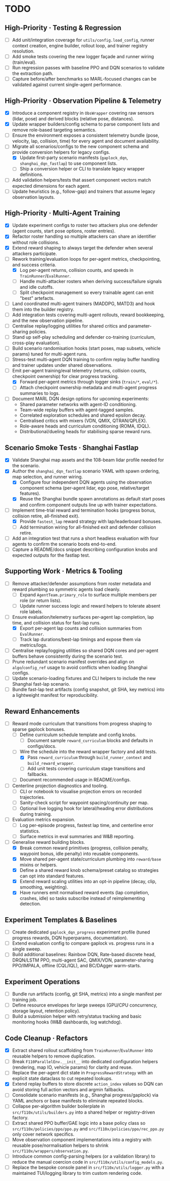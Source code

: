 # TODO


## High-Priority · Testing & Regression

- [ ] Add unit/integration coverage for `utils/config.load_config`, runner context creation, engine builder, rollout loop, and trainer registry resolution.
- [ ] Add smoke tests covering the new logger façade and runner wiring (train/eval).
- [ ] Run regression passes with baseline PPO and DQN scenarios to validate the extraction path.
- [ ] Capture before/after benchmarks so MARL-focused changes can be validated against current single-agent performance.

## High-Priority · Observation Pipeline & Telemetry

- [x] Introduce a component registry in `ObsWrapper` covering raw sensors (lidar, pose) and derived blocks (relative pose, distances).
- [x] Update wrapper builders/config schema to parse component lists and remove role-based targeting semantics.
- [ ] Ensure the environment exposes a consistent telemetry bundle (pose, velocity, lap, collision, time) for every agent and document availability.
- [ ] Migrate all scenarios/configs to the new component schema and provide conversion helpers for legacy configs.
  - [x] Update first-party scenario manifests (`gaplock_dqn`, `shanghai_dqn_fastlap`) to use component lists.
  - [ ] Ship a conversion helper or CLI to translate legacy wrapper definitions.
- [ ] Add validation helpers/tests that assert component vectors match expected dimensions for each agent.
- [ ] Update heuristics (e.g., follow-gap) and trainers that assume legacy observation layouts.

## High-Priority · Multi-Agent Training

- [x] Update experiment configs to roster two attackers plus one defender (agent counts, start pose options, roster entries).
- [x] Refactor roster handling so multiple attackers can share an identifier without role collisions.
- [x] Extend reward shaping to always target the defender when several attackers participate.
- [ ] Rework training/evaluation loops for per-agent metrics, checkpointing, and success criteria.
  - [x] Log per-agent returns, collision counts, and speeds in `TrainRunner`/`EvalRunner`.
  - [ ] Handle multi-attacker rosters when deriving success/failure signals and idle cutoffs.
  - [ ] Split checkpoint management so every trainable agent can emit "best" artefacts.
- [ ] Land coordinated multi-agent trainers (MADDPG, MATD3) and hook them into the builder registry.
- [ ] Add integration tests covering multi-agent rollouts, reward bookkeeping, and the new observation pipeline.
- [ ] Centralise replay/logging utilities for shared critics and parameter-sharing policies.
- [ ] Stand up self-play scheduling and defender co-training (curriculum, cross-play evaluation).
- [ ] Build scenario randomisation hooks (start poses, map subsets, vehicle params) tuned for multi-agent runs.
- [ ] Stress-test multi-agent DQN training to confirm replay buffer handling and trainer updates under shared observations.
- [ ] Emit per-agent training/eval telemetry (returns, collision counts, checkpoint ownership) for clear progress tracking.
  - [x] Forward per-agent metrics through logger sinks (`train/*`, `eval/*`).
  - [ ] Attach checkpoint ownership metadata and multi-agent progress summaries to logs.
- [ ] Document MARL DQN design options for upcoming experiments:
  - Shared parameter networks with agent-ID conditioning.
  - Team-wide replay buffers with agent-tagged samples.
  - Correlated exploration schedules and shared epsilon decay.
  - Centralised critics with mixers (VDN, QMIX, QTRAN/QPLEX).
  - Role-aware heads and curriculum conditioning (ROMA, IDQL).
  - Distributional/dueling heads for stabilising sparse reward runs.

## Scenario Smoke Tests · Shanghai Fastlap

- [x] Validate Shanghai map assets and the 108-beam lidar profile needed for the scenario.
- [x] Author the `shanghai_dqn_fastlap` scenario YAML with spawn ordering, map selection, and runner wiring.
  - [x] Configure four independent DQN agents using the observation component schema (per-agent lidar, ego pose, relative/target features).
  - [x] Reuse the Shanghai bundle spawn annotations as default start poses and confirm component outputs line up with trainer expectations.
- [ ] Implement time-trial reward and termination hooks (progress bonus, collision retire, all-finished exit).
  - [x] Provide `fastest_lap` reward strategy with lap/leaderboard bonuses.
  - [ ] Add termination wiring for all-finished exit and defender collision retire.
- [ ] Add an integration test that runs a short headless evaluation with four agents to confirm the scenario boots end-to-end.
- [ ] Capture a README/docs snippet describing configuration knobs and expected outputs for the fastlap test.

## Supporting Work · Metrics & Tooling

- [ ] Remove attacker/defender assumptions from roster metadata and reward plumbing so symmetric agents load cleanly.
  - [ ] Expand `AgentTeam.primary_role` to surface multiple members per role (or return lists).
  - [ ] Update runner success logic and reward helpers to tolerate absent role labels.
- [ ] Ensure evaluation/telemetry surfaces per-agent lap completion, lap time, and collision status for fast-lap runs.
  - [x] Export per-agent lap counts and collision summaries from `EvalRunner`.
  - [ ] Track lap durations/best-lap timings and expose them via metrics/logs.
- [ ] Centralise replay/logging utilities so shared DQN cores and per-agent buffers behave consistently during the scenario test.
- [ ] Prune redundant scenario manifest overrides and align on `algo`/`config_ref` usage to avoid conflicts when loading Shanghai configs.
- [ ] Update scenario-loading fixtures and CLI helpers to include the new Shanghai fast-lap scenario.
- [ ] Bundle fast-lap test artifacts (config snapshot, git SHA, key metrics) into a lightweight manifest for reproducibility.

## Reward Enhancements

- [ ] Reward mode curriculum that transitions from progress shaping to sparse gaplock bonuses.
  - [ ] Define curriculum schedule template and config knobs.
    - [ ] Document sample `reward_curriculum` blocks and defaults in configs/docs.
  - [ ] Wire the schedule into the reward wrapper factory and add tests.
    - [x] Pass `reward_curriculum` through `build_runner_context` and `build_reward_wrapper`.
    - [ ] Add unit tests covering curriculum stage transitions and fallbacks.
  - [ ] Document recommended usage in README/configs.
- [ ] Centerline projection diagnostics and tooling.
  - [ ] CLI or notebook to visualise projection errors on recorded trajectories.
  - [ ] Sanity-check script for waypoint spacing/continuity per map.
  - [ ] Optional live logging hook for lateral/heading error distributions during training.
- [ ] Evaluation metrics expansion.
  - [ ] Log per-episode progress, fastest lap time, and centerline error statistics.
  - [ ] Surface metrics in eval summaries and W&B reporting.
- [ ] Generalise reward building blocks.
  - [x] Break common reward primitives (progress, collision penalty, waypoint bonus, idle penalty) into reusable components.
  - [x] Move shared per-agent state/curriculum plumbing into `reward/base` mixins or helpers.
  - [x] Define a shared reward knob schema/preset catalog so strategies can opt into standard features.
  - [x] Extend reward scaling utilities into an opt-in pipeline (decay, clip, smoothing, weighting).
  - [x] Have runners emit normalised reward events (lap completion, crashes, idle) so tasks subscribe instead of reimplementing detection.

## Experiment Templates & Baselines

- [ ] Create dedicated `gaplock_dqn_progress` experiment profile (tuned progress rewards, DQN hyperparams, documentation).
- [ ] Extend evaluation config to compare gaplock vs. progress runs in a single sweep.
- [ ] Build additional baselines: Rainbow DQN, Rate-based discrete head, DRQN/LSTM PPO, multi-agent SAC, QMIX/VDN, parameter-sharing PPO/IMPALA, offline (CQL/IQL), and BC/DAgger warm-starts.

## Experiment Operations

- [ ] Bundle run artifacts (config, git SHA, metrics) into a single manifest per training job.
- [ ] Define resource envelopes for large sweeps (GPU/CPU concurrency, storage layout, retention policy).
- [ ] Build a submission helper with retry/status tracking and basic monitoring hooks (W&B dashboards, log watchdog).

## Code Cleanup · Refactors

- [x] Extract shared rollout scaffolding from `TrainRunner`/`EvalRunner` into reusable helpers to remove duplication.
- [ ] Break `F110ParallelEnv.__init__` into dedicated configuration helpers (rendering, map IO, vehicle params) for clarity and reuse.
- [ ] Replace the per-agent dict state in `ProgressRewardStrategy` with an explicit state dataclass to cut repeated lookups.
- [x] Extend replay buffers to store discrete `action_index` values so DQN can avoid storing full action vectors and argmin fallbacks.
- [ ] Consolidate scenario manifests (e.g., Shanghai progress/gaplock) via YAML anchors or base manifests to eliminate repeated blocks.
- [ ] Collapse per-algorithm builder boilerplate in `src/f110x/utils/builders.py` into a shared helper or registry-driven factory.
- [ ] Extract shared PPO buffer/GAE logic into a base policy class so `src/f110x/policies/ppo/ppo.py` and `src/f110x/policies/ppo/rec_ppo.py` only cover network specifics.
- [ ] Move observation component implementations into a registry with reusable pose/normalisation helpers to shrink `src/f110x/wrappers/observation.py`.
- [ ] Introduce common config-parsing helpers (or a validation library) to reduce the manual coercion code in `src/f110x/utils/config_models.py`.
- [ ] Replace the bespoke console panel in `src/f110x/utils/logger.py` with a maintained TUI/logging library to trim custom rendering code.
